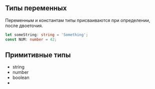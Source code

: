 ## Типы переменных
Переменным и константам типы присваиваются при определении, после двоеточия.

```typescript
let someString: string = 'Something';
const NUM: number = 42;
```

## Примитивные типы
* string
* number
* boolean
* 

